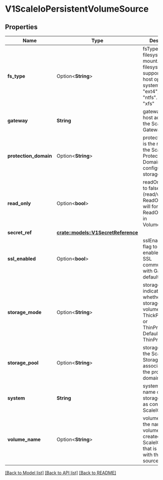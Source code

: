 # V1ScaleIoPersistentVolumeSource

## Properties

Name | Type | Description | Notes
------------ | ------------- | ------------- | -------------
**fs_type** | Option<**String**> | fsType is the filesystem type to mount. Must be a filesystem type supported by the host operating system. Ex. \"ext4\", \"xfs\", \"ntfs\". Default is \"xfs\" | [optional]
**gateway** | **String** | gateway is the host address of the ScaleIO API Gateway. | 
**protection_domain** | Option<**String**> | protectionDomain is the name of the ScaleIO Protection Domain for the configured storage. | [optional]
**read_only** | Option<**bool**> | readOnly defaults to false (read/write). ReadOnly here will force the ReadOnly setting in VolumeMounts. | [optional]
**secret_ref** | [**crate::models::V1SecretReference**](v1.SecretReference.md) |  | 
**ssl_enabled** | Option<**bool**> | sslEnabled is the flag to enable/disable SSL communication with Gateway, default false | [optional]
**storage_mode** | Option<**String**> | storageMode indicates whether the storage for a volume should be ThickProvisioned or ThinProvisioned. Default is ThinProvisioned. | [optional]
**storage_pool** | Option<**String**> | storagePool is the ScaleIO Storage Pool associated with the protection domain. | [optional]
**system** | **String** | system is the name of the storage system as configured in ScaleIO. | 
**volume_name** | Option<**String**> | volumeName is the name of a volume already created in the ScaleIO system that is associated with this volume source. | [optional]

[[Back to Model list]](../README.md#documentation-for-models) [[Back to API list]](../README.md#documentation-for-api-endpoints) [[Back to README]](../README.md)


